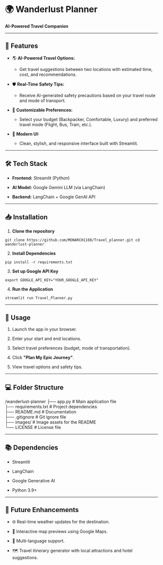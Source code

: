 # 🌍 Wanderlust Planner

**AI-Powered Travel Companion**

---

## 🚀 **Features**

- 🌎 **AI-Powered Travel Options:**
    
    - Get travel suggestions between two locations with estimated time, cost, and recommendations.
        
- 🛡️ **Real-Time Safety Tips:**
    
    - Receive AI-generated safety precautions based on your travel route and mode of transport.
        
- 🎯 **Customizable Preferences:**
    
    - Select your budget (Backpacker, Comfortable, Luxury) and preferred travel mode (Flight, Bus, Train, etc.).
        
- 🌟 **Modern UI:**
    
    - Clean, stylish, and responsive interface built with Streamlit.
        

---

## 🛠️ **Tech Stack**

- **Frontend:** Streamlit (Python)
    
- **AI Model:** Google Gemini LLM (via LangChain)
    
- **Backend:** LangChain + Google GenAI API
    
---

## 📥 **Installation**

1. **Clone the repository**
    
`git clone https://github.com/MONARCH1108/Travel_planner.git cd wanderlust-planner`

2. **Install Dependencies**
    
`pip install -r requirements.txt`

3. **Set up Google API Key**
    
`export GOOGLE_API_KEY="YOUR_GOOGLE_API_KEY"`

4. **Run the Application**

`streamlit run Travel_Planner.py`

---

## 🎯 **Usage**

1. Launch the app in your browser.
    
2. Enter your start and end locations.
    
3. Select travel preferences (budget, mode of transportation).
    
4. Click **"Plan My Epic Journey"**.
    
5. View travel options and safety tips.
    

---

## 💻 **Folder Structure**

/wanderlust-planner
 ├── app.py                  # Main application file  
 ├── requirements.txt        # Project dependencies  
 ├── README.md               # Documentation  
 ├── .gitignore              # Git ignore file  
 ├── images/                 # Image assets for the README  
 └── LICENSE                 # License file  

---

## 📚 **Dependencies**

- Streamlit
    
- LangChain
    
- Google Generative AI
    
- Python 3.9+
    

---

## 🌟 **Future Enhancements**

- 🌐 Real-time weather updates for the destination.
    
- 📍 Interactive map previews using Google Maps.
    
- 💬 Multi-language support.
    
- 🗺️ Travel itinerary generator with local attractions and hotel suggestions.
    
